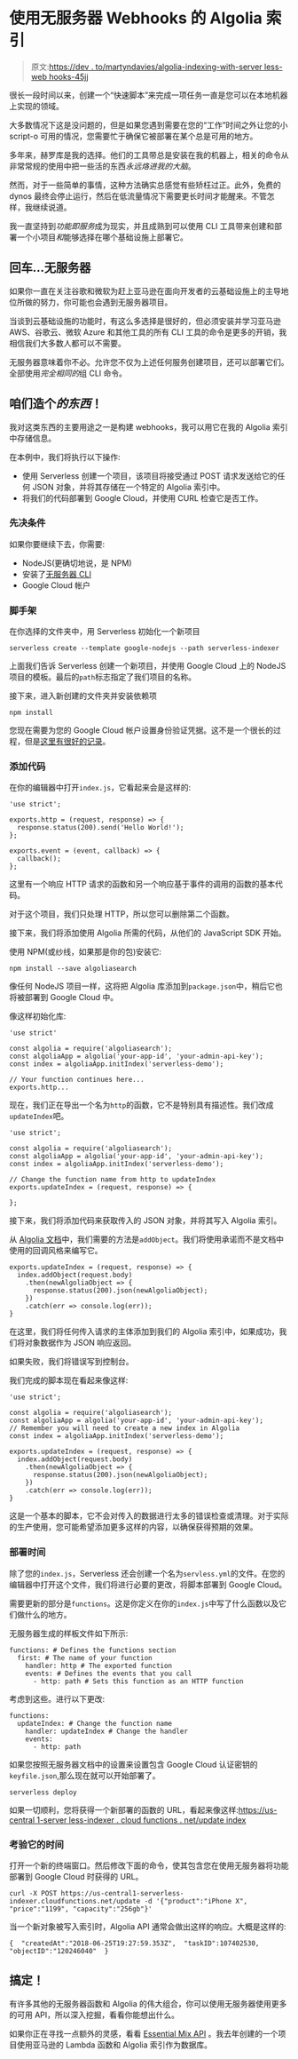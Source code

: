 # 使用无服务器 Webhooks 的 Algolia 索引

> 原文:[https://dev . to/martyndavies/algolia-indexing-with-server less-web hooks-45jj](https://dev.to/martyndavies/algolia-indexing-with-serverless-webhooks-45jj)

很长一段时间以来，创建一个“快速脚本”来完成一项任务一直是您可以在本地机器上实现的领域。

大多数情况下这是没问题的，但是如果您遇到需要在您的“工作”时间之外让您的小 script-o 可用的情况，您需要忙于确保它被部署在某个总是可用的地方。

多年来，赫罗库是我的选择。他们的工具带总是安装在我的机器上，相关的命令从非常常规的使用中把一些活的东西*永远烙进我的大脑*。

然而，对于一些简单的事情，这种方法确实总感觉有些矫枉过正。此外，免费的 dynos 最终会停止运行，然后在低流量情况下需要更长时间才能醒来。不管怎样，我继续说道。

我一直坚持到*功能即服务*成为现实，并且成熟到可以使用 CLI 工具带来创建和部署一个小项目*和*能够选择在哪个基础设施上部署它。

## [](#enter-serverless)回车...无服务器

如果你一直在关注谷歌和微软为赶上亚马逊在面向开发者的云基础设施上的主导地位所做的努力，你可能也会遇到无服务器项目。

当谈到云基础设施的功能时，有这么多选择是很好的，但必须安装并学习亚马逊 AWS、谷歌云、微软 Azure 和其他工具的所有 CLI 工具的命令是更多的开销，我相信我们大多数人都可以不需要。

无服务器意味着你不必。允许您不仅为上述任何服务创建项目，还可以部署它们。全部使用*完全相同的*组 CLI 命令。

## [](#lets-build-a-thing)咱们造个*的东西*！

我对这类东西的主要用途之一是构建 webhooks，我可以用它在我的 Algolia 索引中存储信息。

在本例中，我们将执行以下操作:

*   使用 Serverless 创建一个项目，该项目将接受通过 POST 请求发送给它的任何 JSON 对象，并将其存储在一个特定的 Algolia 索引中。
*   将我们的代码部署到 Google Cloud，并使用 CURL 检查它是否工作。

### [](#prerequisites)先决条件

如果你要继续下去，你需要:

*   NodeJS(更确切地说，是 NPM)
*   安装了[无服务器 CLI](https://serverless.com/framework/docs/getting-started/)
*   Google Cloud 帐户

### [](#scaffolding)脚手架

在你选择的文件夹中，用 Serverless 初始化一个新项目

```
serverless create --template google-nodejs --path serverless-indexer 
```

上面我们告诉 Serverless 创建一个新项目，并使用 Google Cloud 上的 NodeJS 项目的模板。最后的`path`标志指定了我们项目的名称。

接下来，进入新创建的文件夹并安装依赖项

```
npm install 
```

您现在需要为您的 Google Cloud 帐户设置身份验证凭据。这不是一个很长的过程，但是[这里有很好的记录](https://serverless.com/framework/docs/providers/google/guide/credentials/)。

### [](#adding-the-code)添加代码

在你的编辑器中打开`index.js`，它看起来会是这样的:

```
'use strict';

exports.http = (request, response) => {
  response.status(200).send('Hello World!');
};

exports.event = (event, callback) => {
  callback();
}; 
```

这里有一个响应 HTTP 请求的函数和另一个响应基于事件的调用的函数的基本代码。

对于这个项目，我们只处理 HTTP，所以您可以删除第二个函数。

接下来，我们将添加使用 Algolia 所需的代码，从他们的 JavaScript SDK 开始。

使用 NPM(或纱线，如果那是你的包)安装它:

```
npm install --save algoliasearch 
```

像任何 NodeJS 项目一样，这将把 Algolia 库添加到`package.json`中，稍后它也将被部署到 Google Cloud 中。

像这样初始化库:

```
'use strict'

const algolia = require('algoliasearch');
const algoliaApp = algolia('your-app-id', 'your-admin-api-key');
const index = algoliaApp.initIndex('serverless-demo');

// Your function continues here...
exports.http... 
```

现在，我们正在导出一个名为`http`的函数，它不是特别具有描述性。我们改成`updateIndex`吧。

```
'use strict';

const algolia = require('algoliasearch');
const algoliaApp = algolia('your-app-id', 'your-admin-api-key');
const index = algoliaApp.initIndex('serverless-demo');

// Change the function name from http to updateIndex
exports.updateIndex = (request, response) => {

}; 
```

接下来，我们将添加代码来获取传入的 JSON 对象，并将其写入 Algolia 索引。

从 [Algolia 文档](https://www.algolia.com/doc/api-reference/api-methods/add-objects/)中，我们需要的方法是`addObject`。我们将使用承诺而不是文档中使用的回调风格来编写它。

```
exports.updateIndex = (request, response) => {
  index.addObject(request.body)
    .then(newAlgoliaObject => {
      response.status(200).json(newAlgoliaObject);
    })
    .catch(err => console.log(err));
} 
```

在这里，我们将任何传入请求的主体添加到我们的 Algolia 索引中，如果成功，我们将对象数据作为 JSON 响应返回。

如果失败，我们将错误写到控制台。

我们完成的脚本现在看起来像这样:

```
'use strict';

const algolia = require('algoliasearch');
const algoliaApp = algolia('your-app-id', 'your-admin-api-key');
// Remember you will need to create a new index in Algolia
const index = algoliaApp.initIndex('serverless-demo');

exports.updateIndex = (request, response) => {
  index.addObject(request.body)
    .then(newAlgoliaObject => {
      response.status(200).json(newAlgoliaObject);
    })
    .catch(err => console.log(err));
} 
```

这是一个基本的脚本，它不会对传入的数据进行太多的错误检查或清理。对于实际的生产使用，您可能希望添加更多这样的内容，以确保获得预期的效果。

### [](#time-to-deploy)部署时间

除了您的`index.js`，Serverless 还会创建一个名为`servless.yml`的文件。在您的编辑器中打开这个文件，我们将进行必要的更改，将脚本部署到 Google Cloud。

需要更新的部分是`functions`。这是你定义在你的`index.js`中写了什么函数以及它们做什么的地方。

无服务器生成的样板文件如下所示:

```
functions: # Defines the functions section
  first: # The name of your function
    handler: http # The exported function
    events: # Defines the events that you call
      - http: path # Sets this function as an HTTP function 
```

考虑到这些。进行以下更改:

```
functions:
  updateIndex: # Change the function name
    handler: updateIndex # Change the handler
    events:
      - http: path 
```

如果您按照无服务器文档中的设置来设置包含 Google Cloud 认证密钥的`keyfile.json`,那么现在就可以开始部署了。

```
serverless deploy 
```

如果一切顺利，您将获得一个新部署的函数的 URL，看起来像这样:[https://us-central 1-server less-indexer . cloud functions . net/update index](https://us-central1-serverless-indexer.cloudfunctions.net/updateIndex)

### [](#time-to-test-it)考验它的时间

打开一个新的终端窗口。然后修改下面的命令，使其包含您在使用无服务器将功能部署到 Google Cloud 时获得的 URL。

```
curl -X POST https://us-central1-serverless-indexer.cloudfunctions.net/update -d '{"product":"iPhone X", "price":"1199", "capacity":"256gb"}' 
```

当一个新对象被写入索引时，Algolia API 通常会做出这样的响应。大概是这样的:

```
{  "createdAt":"2018-06-25T19:27:59.353Z",  "taskID":107402530,  "objectID":"120246040"  } 
```

## [](#done)搞定！

有许多其他的无服务器函数和 Algolia 的伟大组合，你可以使用无服务器使用更多的可用 API，所以深入挖掘，看看你能想出什么。

如果你正在寻找一点额外的灵感，看看 [Essential Mix API](https://github.com/martyndavies/essential-mix-api) 。我去年创建的一个项目使用亚马逊的 Lambda 函数和 Algolia 索引作为数据库。